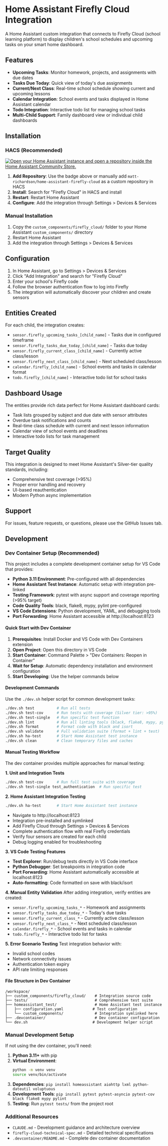 # Home Assistant Firefly Cloud Integration

A Home Assistant custom integration that connects to Firefly Cloud (school learning platform) to display children's school schedules and upcoming tasks on your smart home dashboard.

## Features

- **Upcoming Tasks**: Monitor homework, projects, and assignments with due dates
- **Tasks Due Today**: Quick view of today's due assignments
- **Current/Next Class**: Real-time school schedule showing current and upcoming lessons
- **Calendar Integration**: School events and tasks displayed in Home Assistant calendar
- **Todo Integration**: Interactive todo list for managing school tasks
- **Multi-Child Support**: Family dashboard view or individual child dashboards

## Installation

### HACS (Recommended)

[![Open your Home Assistant instance and open a repository inside the Home Assistant Community Store.](https://my.home-assistant.io/badges/hacs_repository.svg)](https://my.home-assistant.io/redirect/hacs_repository/?owner=matt-richardson&repository=home-assistant-firefly-cloud&category=integration)

1. **Add Repository**: Use the badge above or manually add `matt-richardson/home-assistant-firefly-cloud` as a custom repository in HACS
2. **Install**: Search for "Firefly Cloud" in HACS and install
3. **Restart**: Restart Home Assistant
4. **Configure**: Add the integration through Settings > Devices & Services

### Manual Installation
1. Copy the `custom_components/firefly_cloud/` folder to your Home Assistant `custom_components/` directory
2. Restart Home Assistant
3. Add the integration through Settings > Devices & Services

## Configuration

1. In Home Assistant, go to Settings > Devices & Services
2. Click "Add Integration" and search for "Firefly Cloud"
3. Enter your school's Firefly code
4. Follow the browser authentication flow to log into Firefly
5. The integration will automatically discover your children and create sensors

## Entities Created

For each child, the integration creates:
- `sensor.firefly_upcoming_tasks_[child_name]` - Tasks due in configured timeframe
- `sensor.firefly_tasks_due_today_[child_name]` - Tasks due today
- `sensor.firefly_current_class_[child_name]` - Currently active class/lesson
- `sensor.firefly_next_class_[child_name]` - Next scheduled class/lesson
- `calendar.firefly_[child_name]` - School events and tasks in calendar format
- `todo.firefly_[child_name]` - Interactive todo list for school tasks

## Dashboard Usage

The entities provide rich data perfect for Home Assistant dashboard cards:
- Task lists grouped by subject and due date with sensor attributes
- Overdue task notifications and counts
- Real-time class schedule with current and next lesson information
- Calendar view of school events and deadlines
- Interactive todo lists for task management

## Target Quality

This integration is designed to meet Home Assistant's Silver-tier quality standards, including:
- Comprehensive test coverage (>95%)
- Proper error handling and recovery
- UI-based reauthentication
- Modern Python async implementation

## Support

For issues, feature requests, or questions, please use the GitHub Issues tab.

## Development

### Dev Container Setup (Recommended)

This project includes a complete development container setup for VS Code that provides:

- **Python 3.11 Environment**: Pre-configured with all dependencies
- **Home Assistant Test Instance**: Automatic setup with integration pre-linked
- **Testing Framework**: pytest with async support and coverage reporting (>95% target)
- **Code Quality Tools**: black, flake8, mypy, pylint pre-configured
- **VS Code Extensions**: Python development, YAML, and debugging tools
- **Port Forwarding**: Home Assistant accessible at http://localhost:8123

#### Quick Start with Dev Container

1. **Prerequisites**: Install Docker and VS Code with Dev Containers extension
2. **Open Project**: Open this directory in VS Code
3. **Start Container**: Command Palette > "Dev Containers: Reopen in Container"
4. **Wait for Setup**: Automatic dependency installation and environment configuration
5. **Start Developing**: Use the helper commands below

#### Development Commands

Use the `./dev.sh` helper script for common development tasks:

```bash
./dev.sh test          # Run all tests
./dev.sh test-cov      # Run tests with coverage (Silver tier: >95%)
./dev.sh test-single   # Run specific test function
./dev.sh lint          # Run all linting tools (black, flake8, mypy, pylint)
./dev.sh format        # Format code with black and isort
./dev.sh validate      # Full validation suite (format + lint + test)
./dev.sh ha-test       # Start Home Assistant test instance
./dev.sh clean         # Clean temporary files and caches
```

#### Manual Testing Workflow

The dev container provides multiple approaches for manual testing:

**1. Unit and Integration Tests**
```bash
./dev.sh test-cov      # Run full test suite with coverage
./dev.sh test-single test_authentication  # Run specific test
```

**2. Home Assistant Integration Testing**
```bash
./dev.sh ha-test       # Start Home Assistant test instance
```
- Navigate to http://localhost:8123
- Integration pre-installed and symlinked
- Add Firefly Cloud through Settings > Devices & Services
- Complete authentication flow with real Firefly credentials
- Verify four sensors are created for each child
- Debug logging enabled for troubleshooting

**3. VS Code Testing Features**
- **Test Explorer**: Run/debug tests directly in VS Code interface
- **Python Debugger**: Set breakpoints in integration code
- **Port Forwarding**: Home Assistant automatically accessible at localhost:8123
- **Auto-formatting**: Code formatted on save with black/isort

**4. Manual Entity Validation**
After adding integration, verify entities are created:
- `sensor.firefly_upcoming_tasks_*` - Homework and assignments
- `sensor.firefly_tasks_due_today_*` - Today's due tasks
- `sensor.firefly_current_class_*` - Currently active class/lesson
- `sensor.firefly_next_class_*` - Next scheduled class/lesson
- `calendar.firefly_*` - School events and tasks in calendar
- `todo.firefly_*` - Interactive todo list for tasks

**5. Error Scenario Testing**
Test integration behavior with:
- Invalid school codes
- Network connectivity issues
- Authentication token expiry
- API rate limiting responses

#### File Structure in Dev Container

```
/workspace/
├── custom_components/firefly_cloud/    # Integration source code
├── tests/                              # Comprehensive test suite
├── homeassistant_test/                 # Home Assistant test instance
│   ├── configuration.yaml             # Test configuration
│   └── custom_components/              # Integration symlinked here
├── .devcontainer/                      # Dev container configuration
└── dev.sh                             # Development helper script
```

### Manual Development Setup

If not using the dev container, you'll need:

1. **Python 3.11+** with pip
2. **Virtual Environment**: 
   ```bash
   python -m venv venv
   source venv/bin/activate
   ```
3. **Dependencies**: `pip install homeassistant aiohttp lxml python-dateutil voluptuous`
4. **Development Tools**: `pip install pytest pytest-asyncio pytest-cov black flake8 mypy pylint`
5. **Testing**: Run `pytest tests/` from the project root

### Additional Resources

- `CLAUDE.md` - Development guidance and architecture overview
- `firefly-cloud-technical-spec.md` - Detailed technical specifications
- `.devcontainer/README.md` - Complete dev container documentation
